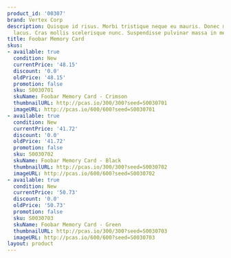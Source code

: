 ```yaml
---
product_id: '00307'
brand: Vertex Corp
description: Quisque id risus. Morbi tristique neque eu mauris. Donec magna. Nam quis
  lacus. Cras mollis scelerisque nunc. Suspendisse pulvinar massa in metus.
title: Foobar Memory Card
skus:
- available: true
  condition: New
  currentPrice: '48.15'
  discount: '0.0'
  oldPrice: '48.15'
  promotion: false
  sku: S0030701
  skuName: Foobar Memory Card - Crimson
  thumbnailURL: http://pcas.io/300/300?seed=S0030701
  imageURL: http://pcas.io/600/600?seed=S0030701
- available: true
  condition: New
  currentPrice: '41.72'
  discount: '0.0'
  oldPrice: '41.72'
  promotion: false
  sku: S0030702
  skuName: Foobar Memory Card - Black
  thumbnailURL: http://pcas.io/300/300?seed=S0030702
  imageURL: http://pcas.io/600/600?seed=S0030702
- available: true
  condition: New
  currentPrice: '50.73'
  discount: '0.0'
  oldPrice: '50.73'
  promotion: false
  sku: S0030703
  skuName: Foobar Memory Card - Green
  thumbnailURL: http://pcas.io/300/300?seed=S0030703
  imageURL: http://pcas.io/600/600?seed=S0030703
layout: product
---
```

